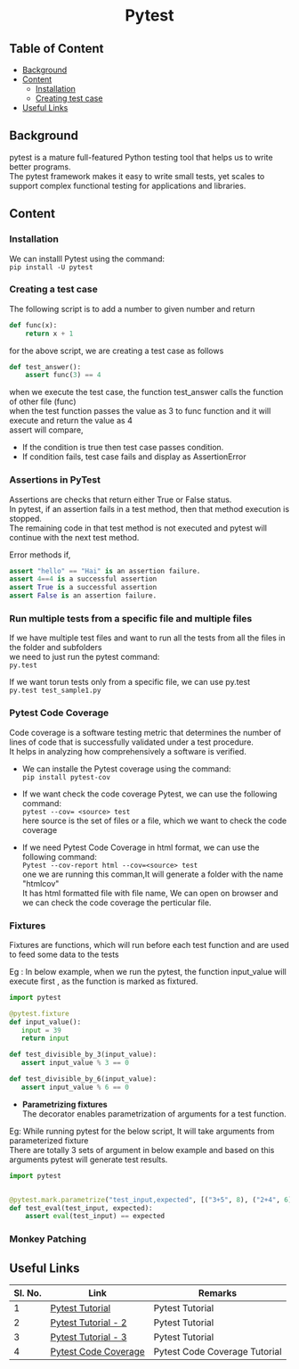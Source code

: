 <h1 align="Center"> Pytest</h1>

## Table of Content

* [Background](#background)
* [Content](#content)
    + [Installation](#Installation)
    + [Creating test case](#testcase)
* [Useful Links](#useful)

## <a name="background"></a> Background

pytest is a mature full-featured Python testing tool that helps us to write better programs.<br />
The pytest framework makes it easy to write small tests, yet scales to support complex functional
testing for applications and libraries.<br />

## <a name="content"></a>Content

### <a name="Installation"></a>Installation

We can installl Pytest using the command: <br />
```pip install -U pytest```

### <a name="testcase"></a>Creating a test case

The following script is to add a number to given number and return
``` python
def func(x):
    return x + 1 
```
for the above script, we are creating a test case as follows

```python
def test_answer():
    assert func(3) == 4
```
when we execute the test case, the function test_answer calls the function of other file (func) <br />
when the test function passes the value as 3 to func function and it will execute and return the value as 4 <br />
assert will compare, <br />
+ If the condition is true then test case passes condition.
+ If condition fails, test case fails and display as AssertionError

### <a name="assertion"></a> Assertions in PyTest

Assertions are checks that return either True or False status. <br />
In pytest, if an assertion fails in a test method, then that method execution is stopped. <br />
The remaining code in that test method is not executed and pytest will continue with the next test method. <br />

Error methods if,
``` python
assert "hello" == "Hai" is an assertion failure.
assert 4==4 is a successful assertion
assert True is a successful assertion
assert False is an assertion failure.
```

### <a name="multiple_files"></a> Run multiple tests from a specific file and multiple files

If we have multiple test files and want to run all the tests from all the files in the folder and subfolders <br />
we need to just run the pytest command: <br />
```py.test ```

If we want torun tests only from a specific file, we can use py.test <filename><br />
```py.test test_sample1.py```

### <a name="code_coverage"></a> Pytest Code Coverage

Code coverage is a software testing metric that determines the number of lines of code that is successfully validated under a test procedure. <br />
It helps in analyzing how comprehensively a software is verified.

+ We can installe the Pytest coverage using the command: <br />
```pip install pytest-cov```

+ If we want check the code coverage Pytest, we can use the following command: <br />
```pytest --cov= <source> test ```
<br />here source is the set of files or a file, which we want to check the code coverage

+ If we need Pytest Code Coverage in html format, we can use the following command: <br />
```Pytest --cov-report html --cov=<source> test```
<br /> one we are running this comman,It will generate a folder with the name "htmlcov" <br />
It has html formatted file with file name, We can open on browser and we can check the code coverage the perticular file.

### <a name="paramaterizing"></a> Fixtures

Fixtures are functions, which will run before each test function and are used to feed some data to the tests <br />

Eg : In below example, when we run the pytest, the function input_value will execute first , as the function is marked as fixtured.
```python
import pytest

@pytest.fixture
def input_value():
   input = 39
   return input

def test_divisible_by_3(input_value):
   assert input_value % 3 == 0

def test_divisible_by_6(input_value):
   assert input_value % 6 == 0
```
+ **Parametrizing fixtures** <br />
The decorator enables parametrization of arguments for a test function.

Eg: While running pytest for the below script, It will take arguments from parameterized fixture <br />
There are totally 3 sets of argument in below example and based on this arguments pytest will generate test results.

```python
import pytest


@pytest.mark.parametrize("test_input,expected", [("3+5", 8), ("2+4", 6), ("6*9", 42)])
def test_eval(test_input, expected):
    assert eval(test_input) == expected
```
### Monkey Patching



## <a name="useful"></a> Useful Links

| **Sl. No.** | **Link** | **Remarks** |
----------|--------------|--------------
1| [Pytest Tutorial](https://www.youtube.com/watch?v=byaxg00Gf9I&feature=emb_logo)| Pytest Tutorial |
2| [Pytest Tutorial - 2](https://www.tutorialspoint.com/pytest/index.htm) | Pytest Tutorial |
3 | [Pytest Tutorial - 3](https://docs.pytest.org/en/stable/)| Pytest Tutorial|
4| [Pytest Code Coverage](https://pypi.org/project/pytest-cov/)| Pytest Code Coverage Tutorial
